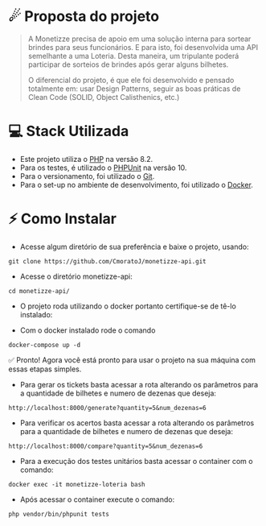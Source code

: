 # ☄ Proposta do projeto
> A Monetizze precisa de apoio em uma solução interna para sortear brindes para
seus funcionários. E para isto, foi
desenvolvida uma API semelhante a uma Loteria. Desta maneira, um tripulante
poderá participar de sorteios de brindes após gerar alguns bilhetes.
>
> O diferencial do projeto, é que ele foi desenvolvido e pensado totalmente em: usar Design Patterns, seguir as boas práticas de Clean Code (SOLID, Object Calisthenics, etc.)

# 💻 Stack Utilizada

- Este projeto utiliza o [PHP](https://www.php.net/) na versão 8.2.
- Para os testes, é utilizado o [PHPUnit](https://phpunit.de) na versão 10.
- Para o versionamento, foi utilizado o [Git](https://git-scm.com).
- Para o set-up no ambiente de desenvolvimento, foi utilizado o [Docker](https://www.docker.com).

# ⚡️ Como Instalar

- Acesse algum diretório de sua preferência e baixe o projeto, usando:
```
git clone https://github.com/CmoratoJ/monetizze-api.git
```
- Acesse o diretório monetizze-api:
```
cd monetizze-api/  
```
- O projeto roda utilizando o docker portanto certifique-se de tê-lo instalado:

- Com o docker instalado rode o comando
```
docker-compose up -d
```
✅ Pronto! Agora você está pronto para usar o projeto na sua máquina com essas etapas simples.

- Para gerar os tickets basta acessar a rota alterando os parâmetros para a quantidade de bilhetes e numero de dezenas que deseja:
```
http://localhost:8000/generate?quantity=5&num_dezenas=6
```
- Para verificar os acertos basta acessar a rota alterando os parâmetros para a quantidade de bilhetes e numero de dezenas que deseja:
```
http://localhost:8000/compare?quantity=5&num_dezenas=6
```

- Para a execução dos testes unitários basta acessar o container com o comando:
```
docker exec -it monetizze-loteria bash
```
- Após acessar o container execute o comando:
```
php vendor/bin/phpunit tests
```